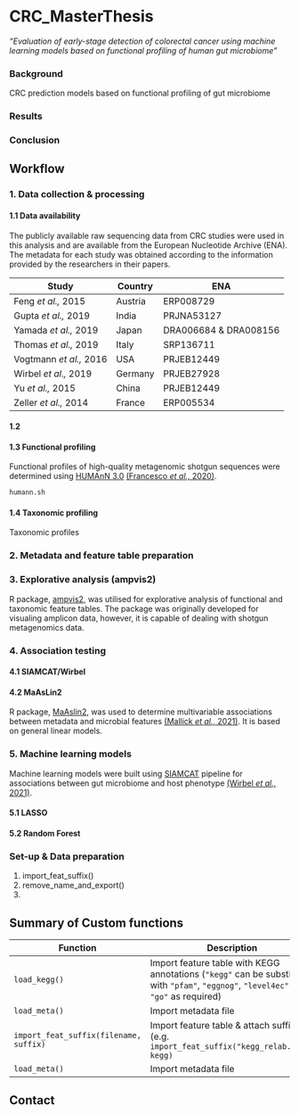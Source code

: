 # CRC_MasterThesis

<i> “Evaluation of early-stage detection of colorectal cancer using machine learning models based on functional profiling of human gut microbiome” </i> 

### Background
CRC prediction models based on functional profiling of gut microbiome

### Results

### Conclusion

## Workflow

### 1. Data collection & processing

#### 1.1 Data availability

The publicly available raw sequencing data from CRC studies were used in this analysis and are available from the European Nucleotide Archive (ENA). The metadata for each study was obtained according to the information provided by the researchers in their papers.

| Study | Country | ENA |
| --- | --- | --- |
| Feng _et al.,_ 2015 | Austria | ERP008729 |
| Gupta _et al.,_ 2019 | India | PRJNA53127 |
| Yamada _et al.,_ 2019 | Japan | DRA006684 & DRA008156 |
| Thomas _et al.,_ 2019 | Italy | SRP136711 |
| Vogtmann _et al.,_ 2016 | USA | PRJEB12449 |
| Wirbel _et al.,_ 2019 | Germany | PRJEB27928 |
| Yu _et al.,_ 2015 | China | PRJEB12449 |
| Zeller _et al.,_ 2014 | France | ERP005534 |

#### 1.2 


#### 1.3 Functional profiling
Functional profiles of high-quality metagenomic shotgun sequences were determined using [HUMAnN 3.0](https://github.com/biobakery/humann) [(Francesco _et al.,_ 2020)](https://elifesciences.org/articles/65088).

```bash
humann.sh
```

#### 1.4 Taxonomic profiling

Taxonomic profiles


### 2. Metadata and feature table preparation

### 3. Explorative analysis (ampvis2)

R package, [ampvis2](https://madsalbertsen.github.io/ampvis2/index.html), was utilised for explorative analysis of functional and taxonomic feature tables. The package was originally developed for visualing amplicon data, however, it is capable of dealing with shotgun metagenomics data.

### 4. Association testing

#### 4.1 SIAMCAT/Wirbel

#### 4.2 MaAsLin2

R package, [MaAslin2](https://huttenhower.sph.harvard.edu/maaslin/), was used to determine multivariable associations between metadata and microbial features [(Mallick _et al.,_ 2021)](https://doi.org/10.1186/s13059-021-02306-1). It is based on general linear models.

### 5. Machine learning models

Machine learning models were built using [SIAMCAT](https://siamcat.embl.de/) pipeline for associations between gut microbiome and host phenotype [(Wirbel _et al.,_ 2021)](https://doi.org/10.1186/s13059-021-02306-1).

#### 5.1 LASSO

#### 5.2 Random Forest

### Set-up & Data preparation

1. import_feat_suffix()
2. remove_name_and_export()
3. 

## Summary of Custom functions

| Function | Description |
| --- | --- |
| `load_kegg()` | Import feature table with KEGG annotations (`"kegg"` can be substituted with `"pfam"`, `"eggnog"`, `"level4ec"` & `"go"` as required) |
| `load_meta()` | Import metadata file |
| `import_feat_suffix(filename, suffix)` | Import feature table & attach suffix (e.g. `import_feat_suffix("kegg_relab.tsv", kegg)` |
| `load_meta()` | Import metadata file |

## Contact
